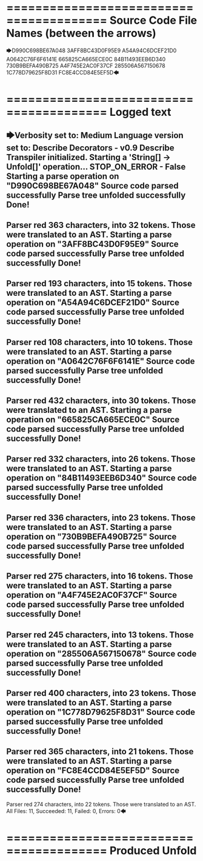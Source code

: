 ========================================
Source Code File Names (between the arrows)
========================================

🡆D990C698BE67A048
3AFF8BC43D0F95E9
A54A94C6DCEF21D0
A0642C76F6F6141E
665825CA665ECE0C
84B11493EEB6D340
730B9BEFA490B725
A4F745E2AC0F37CF
285506A567150678
1C778D79625F8D31
FC8E4CCD84E5EF5D🡄

========================================
Logged text
========================================

🡆Verbosity set to: Medium
Language version set to: Describe Decorators - v0.9
Describe Transpiler initialized.
Starting a 'String[] -> Unfold[]' operation...
STOP_ON_ERROR - False
Starting a parse operation on "D990C698BE67A048"
Source code parsed successfully
Parse tree unfolded successfully
Done!
------------------------
Parser red 363 characters, into 32 tokens.
Those were translated to an AST.
Starting a parse operation on "3AFF8BC43D0F95E9"
Source code parsed successfully
Parse tree unfolded successfully
Done!
------------------------
Parser red 193 characters, into 15 tokens.
Those were translated to an AST.
Starting a parse operation on "A54A94C6DCEF21D0"
Source code parsed successfully
Parse tree unfolded successfully
Done!
------------------------
Parser red 108 characters, into 10 tokens.
Those were translated to an AST.
Starting a parse operation on "A0642C76F6F6141E"
Source code parsed successfully
Parse tree unfolded successfully
Done!
------------------------
Parser red 432 characters, into 30 tokens.
Those were translated to an AST.
Starting a parse operation on "665825CA665ECE0C"
Source code parsed successfully
Parse tree unfolded successfully
Done!
------------------------
Parser red 332 characters, into 26 tokens.
Those were translated to an AST.
Starting a parse operation on "84B11493EEB6D340"
Source code parsed successfully
Parse tree unfolded successfully
Done!
------------------------
Parser red 336 characters, into 23 tokens.
Those were translated to an AST.
Starting a parse operation on "730B9BEFA490B725"
Source code parsed successfully
Parse tree unfolded successfully
Done!
------------------------
Parser red 275 characters, into 16 tokens.
Those were translated to an AST.
Starting a parse operation on "A4F745E2AC0F37CF"
Source code parsed successfully
Parse tree unfolded successfully
Done!
------------------------
Parser red 245 characters, into 13 tokens.
Those were translated to an AST.
Starting a parse operation on "285506A567150678"
Source code parsed successfully
Parse tree unfolded successfully
Done!
------------------------
Parser red 400 characters, into 23 tokens.
Those were translated to an AST.
Starting a parse operation on "1C778D79625F8D31"
Source code parsed successfully
Parse tree unfolded successfully
Done!
------------------------
Parser red 365 characters, into 21 tokens.
Those were translated to an AST.
Starting a parse operation on "FC8E4CCD84E5EF5D"
Source code parsed successfully
Parse tree unfolded successfully
Done!
------------------------
Parser red 274 characters, into 22 tokens.
Those were translated to an AST.
All Files: 11, Succeeded: 11, Failed: 0, Errors: 0🡄

========================================
Produced Unfold
========================================

